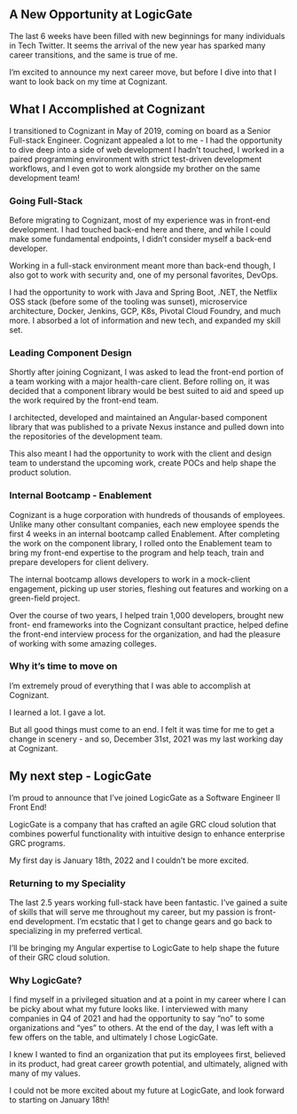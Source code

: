 ## A New Opportunity at LogicGate

The last 6 weeks have been filled with new beginnings for many individuals in Tech Twitter. It seems the arrival of the new year has sparked many career transitions, and the same is true of me.

I’m excited to announce my next career move, but before I dive into that I want to look back on my time at Cognizant.

## **What I Accomplished at Cognizant**

I transitioned to Cognizant in May of 2019, coming on board as a Senior Full-stack Engineer. Cognizant appealed a lot to me - I had the opportunity to dive deep into a side of web development I hadn’t touched, I worked in a paired programming environment with strict test-driven development workflows, and I even got to work alongside my brother on the same development team!

### **Going Full-Stack**

Before migrating to Cognizant, most of my experience was in front-end development. I had touched back-end here and there, and while I could make some fundamental endpoints, I didn’t consider myself a back-end developer.

Working in a full-stack environment meant more than back-end though, I also got to work with security and, one of my personal favorites, DevOps.

I had the opportunity to work with Java and Spring Boot, .NET, the Netflix OSS stack (before some of the tooling was sunset), microservice architecture, Docker, Jenkins, GCP, K8s, Pivotal Cloud Foundry, and much more. I absorbed a lot of information and new tech, and expanded my skill set.

### **Leading Component Design**

Shortly after joining Cognizant, I was asked to lead the front-end portion of a team working with a major health-care client. Before rolling on, it was decided that a component library would be best suited to aid and speed up the work required by the front-end team.

I architected, developed and maintained an Angular-based component library that was published to a private Nexus instance and pulled down into the repositories of the development team.

This also meant I had the opportunity to work with the client and design team to understand the upcoming work, create POCs and help shape the product solution.

### **Internal Bootcamp - Enablement**

Cognizant is a huge corporation with hundreds of thousands of employees. Unlike many other consultant companies, each new employee spends the first 4 weeks in an internal bootcamp called Enablement. After completing the work on the component library, I rolled onto the Enablement team to bring my front-end expertise to the program and help teach, train and prepare developers for client delivery.

The internal bootcamp allows developers to work in a mock-client engagement, picking up user stories, fleshing out features and working on a green-field project.

Over the course of two years, I helped train 1,000 developers, brought new front- end frameworks into the Cognizant consultant practice, helped define the front-end interview process for the organization, and had the pleasure of working with some amazing colleges.

### **Why it’s time to move on**

I’m extremely proud of everything that I was able to accomplish at Cognizant.

I learned a lot. I gave a lot.

But all good things must come to an end. I felt it was time for me to get a change in scenery - and so, December 31st, 2021 was my last working day at Cognizant.

## **My next step - LogicGate**

I’m proud to announce that I’ve joined LogicGate as a Software Engineer II Front End!

LogicGate is a company that has crafted an agile GRC cloud solution that combines powerful functionality with intuitive design to enhance enterprise GRC programs.

My first day is January 18th, 2022 and I couldn’t be more excited.

### **Returning to my Speciality**

The last 2.5 years working full-stack have been fantastic. I’ve gained a suite of skills that will serve me throughout my career, but my passion is front-end development. I’m ecstatic that I get to change gears and go back to specializing in my preferred vertical.

I’ll be bringing my Angular expertise to LogicGate to help shape the future of their GRC cloud solution.

### **Why LogicGate?**

I find myself in a privileged situation and at a point in my career where I can be picky about what my future looks like. I interviewed with many companies in Q4 of 2021 and had the opportunity to say “no” to some organizations and “yes” to others. At the end of the day, I was left with a few offers on the table, and ultimately I chose LogicGate.

I knew I wanted to find an organization that put its employees first, believed in its product, had great career growth potential, and ultimately, aligned with many of my values.

I could not be more excited about my future at LogicGate, and look forward to starting on January 18th!